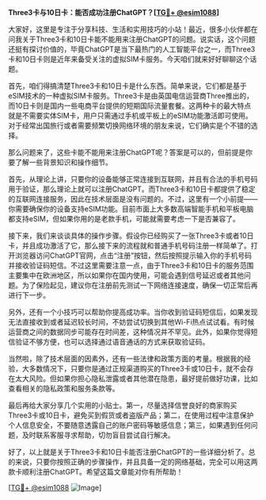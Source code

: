 **Three3卡与10日卡：能否成功注册ChatGPT？[[TG💪+ @esim1088](https://t.me/s/esim1088)]**

大家好，这里是专注于分享科技、生活和实用技巧的小站！最近，很多小伙伴都在问我关于Three3卡和10日卡能不能用来注册ChatGPT的问题。说实话，这个问题还挺有探讨价值的，毕竟ChatGPT是当下最热门的人工智能平台之一，而Three3卡和10日卡则是近年来备受关注的虚拟SIM卡服务。今天咱们就来好好聊聊这个话题。

首先，咱们得搞清楚Three3卡和10日卡是什么东西。简单来说，它们都是基于eSIM技术的一种虚拟SIM卡服务。Three3卡是由英国电信运营商Three推出的，而10日卡则是国内一些电商平台提供的短期国际流量套餐。这两种卡的最大特点就是不需要实体SIM卡，用户只需通过手机或平板上的eSIM功能激活即可使用。对于经常出国旅行或者需要频繁切换网络环境的朋友来说，它们确实是个不错的选择。

那么问题来了，这些卡能不能用来注册ChatGPT呢？答案是可以的，但前提是你要了解一些背景知识和操作细节。

首先，从理论上讲，只要你的设备能够正常连接到互联网，并且有合法的手机号码用于验证，那么理论上就可以注册ChatGPT。而Three3卡和10日卡都提供了稳定的互联网连接服务，因此在技术层面是没有问题的。不过，这里有一个小前提——你需要确保你的设备支持eSIM功能。目前市面上大多数高端智能手机和平板电脑都支持eSIM，但如果你用的是老款手机，可能就需要考虑一下是否兼容了。

接下来，我们来谈谈具体的操作步骤。假设你已经购买了一张Three3卡或者10日卡，并且成功激活了它，那么接下来的流程就和普通手机号码注册一样简单了。打开浏览器访问ChatGPT官网，点击“注册”按钮，然后按照提示输入你的手机号码并接收验证码短信。不过这里需要注意一点，由于Three3卡和10日卡的服务范围主要集中在欧洲地区，所以如果你在国内使用，可能会遇到信号延迟或者其他问题。为了保险起见，建议你在注册前先测试一下网络连接速度，确保一切正常后再进行下一步。

另外，还有一个小技巧可以帮助你提高成功率。当你收到验证码短信后，如果发现无法直接收到或者延迟较长时间，不妨尝试切换到其他Wi-Fi热点试试看。有时候运营商之间的数据同步可能存在时间差，这种情况并不罕见。此外，如果你觉得短信验证不够方便，也可以选择通过语音通话的方式来获取验证码。

当然啦，除了技术层面的因素外，还有一些法律和政策方面的考量。根据我的经验，大多数情况下，只要你是通过正规渠道购买的Three3卡或10日卡，就不会存在太大风险。但如果你担心隐私泄露或者其他潜在隐患，最好提前做好功课，比如查看相关的隐私政策和服务条款等。

最后再给大家分享几个实用的小贴士。第一，尽量选择信誉良好的商家购买Three3卡或10日卡，避免买到假货或者盗版产品；第二，在使用过程中注意保护个人信息安全，不要随意透露自己的账户密码等敏感信息；第三，如果遇到任何问题，及时联系客服寻求帮助，切勿盲目尝试自行解决。

好了，以上就是关于Three3卡和10日卡能否注册ChatGPT的一些详细分析了。总的来说，只要你按照正确的步骤操作，并且具备一定的网络基础，完全可以用这两款卡顺利注册ChatGPT。希望这篇文章能对你有所帮助！

[[TG💪+ @esim1088](https://t.me/s/esim1088) ![Image](https://i.postimg.cc/4NQfJmqS/Snipaste-2025-05-13-00-14-12.png)]